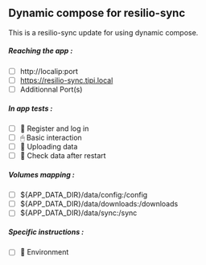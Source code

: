 ## Dynamic compose for resilio-sync
This is a resilio-sync update for using dynamic compose.
##### Reaching the app :
- [ ] http://localip:port
- [ ] https://resilio-sync.tipi.local
- [ ] Additionnal Port(s)
##### In app tests :
- [ ] 📝 Register and log in
- [ ] 🖱 Basic interaction
- [ ] 🌆 Uploading data
- [ ] 🔄 Check data after restart
##### Volumes mapping :
- [ ] ${APP_DATA_DIR}/data/config:/config
- [ ] ${APP_DATA_DIR}/data/downloads:/downloads
- [ ] ${APP_DATA_DIR}/data/sync:/sync
##### Specific instructions :
- [ ] 🌳 Environment
